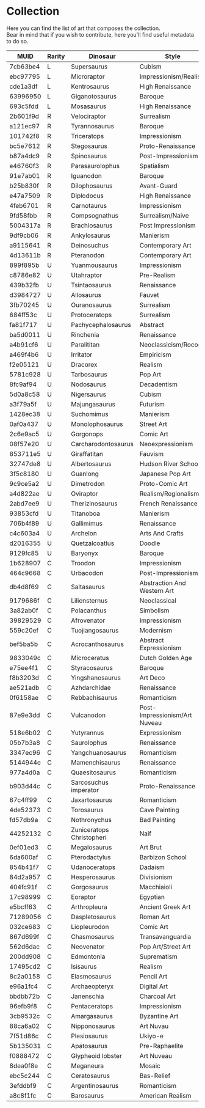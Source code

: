 # Collection
Here you can find the list of art that composes the collection.  
Bear in mind that if you wish to contribute, here you'll find useful metadata to do so.

| MUID     | Rarity | Dinosaur                  | Style                         | Quantity | Generations | Status    |
|----------|--------|---------------------------|-------------------------------|----------|-------------|-----------|
| 7cb63be4 | L      | Supersaurus               | Cubism                        | 1        |             | none      |
| ebc97795 | L      | Microraptor               | Impressionism/Realism         | 1        |             | none      |
| cde1a3df | L      | Kentrosaurus              | High Renaissance              | 1        |             | none      |
| 63996950 | L      | Giganotosaurus            | Baroque                       | 1        |             | none      |
| 693c5fdd | L      | Mosasaurus                | High Renaissance              | 1        |             | none      |
| 2b601f9d | R      | Velociraptor              | Surrealism                    | 3        |             | none      |
| a121ec97 | R      | Tyrannosaurus             | Baroque                       | 3        |             | none      |
| 101742f8 | R      | Triceratops               | Impressionism                 | 3        |             | none      |
| bc5e7612 | R      | Stegosaurus               | Proto-Renaissance             | 3        |             | none      |
| b87a4dc9 | R      | Spinosaurus               | Post-Impressionism            | 3        |             | none      |
| e46760f3 | R      | Parasaurolophus           | Spatialism                    | 3        |             | none      |
| 91e7ab01 | R      | Iguanodon                 | Baroque                       | 3        |             | none      |
| b25b830f | R      | Dilophosaurus             | Avant-Guard                   | 3        |             | none      |
| e47a7509 | R      | Diplodocus                | High Renaissance              | 3        |             | none      |
| 4feb6701 | R      | Carnotaurus               | Impressionism                 | 3        | 12          | raw       |
| 9fd58fbb | R      | Compsognathus             | Surrealism/Naive              | 3        |             | none      |
| 5004317a | R      | Brachiosaurus             | Post Impressionism            | 3        |             | none      |
| 9df9cb06 | R      | Ankylosaurus              | Manierism                     | 3        |             | none      |
| a9115641 | R      | Deinosuchus               | Contemporary Art              | 3        |             | none      |
| 4d13611b | R      | Pteranodon                | Contemporary Art              | 3        |             | none      |
| 899f895b | U      | Yuanmousaurus             | Impressionism                 | 5        | 5           | raw       |
| c8786e82 | U      | Utahraptor                | Pre-Realism                   | 5        | 6           | raw       |
| 439b32fb | U      | Tsintaosaurus             | Renaissance                   | 5        | 16          | raw       |
| d3984727 | U      | Allosaurus                | Fauvet                        | 5        | 2           | raw       |
| 3fb70245 | U      | Ouranosaurus              | Surrealism                    | 5        | 18          | raw       |
| 684ff53c | U      | Protoceratops             | Surrealism                    | 5        | 24          | raw       |
| fa81f717 | U      | Pachycephalosaurus        | Abstract                      | 5        | 13          | raw       |
| ba5d0011 | U      | Rinchenia                 | Renaissance                   | 5        | 12          | raw       |
| a4b91cf6 | U      | Paralititan               | Neoclassicism/Rococo          | 5        | 6           | raw       |
| a469f4b6 | U      | Irritator                 | Empiricism                    | 5        | 12          | raw       |
| f2e05121 | U      | Dracorex                  | Realism                       | 5        | 14          | raw       |
| 5781c928 | U      | Tarbosaurus               | Pop Art                       | 5        | 11          | raw       |
| 8fc9af94 | U      | Nodosaurus                | Decadentism                   | 5        | 14          | raw       |
| 5d0a8c58 | U      | Nigersaurus               | Cubism                        | 5        | 5           | raw       |
| a3f79a5f | U      | Majungasaurus             | Futurism                      | 5        | 10          | raw       |
| 1428ec38 | U      | Suchomimus                | Manierism                     | 5        | 5           | raw       |
| 0af0a437 | U      | Monolophosaurus           | Street Art                    | 5        | 3           | raw       |
| 2c6e9ac5 | U      | Gorgonops                 | Comic Art                     | 5        | 22          | raw       |
| 08f57e20 | U      | Carcharodontosaurus       | Neoexpressionism              | 5        | 10          | raw       |
| 853711e5 | U      | Giraffatitan              | Fauvism                       | 5        | 12          | raw       |
| 32747de8 | U      | Albertosaurus             | Hudson River School           | 5        | 6           | raw       |
| 3f5c8180 | U      | Guanlong                  | Japanese Pop Art              | 5        | 14          | raw       |
| 9c9ce5a2 | U      | Dimetrodon                | Proto-Comic Art               | 5        | 12          | raw       |
| a4d822ae | U      | Oviraptor                 | Realism/Regionalism           | 5        | 1           | raw       |
| 2abd7ee9 | U      | Therizinosaurus           | French Renaissance            | 5        | 12          | raw       |
| 93853cfd | U      | Titanoboa                 | Manierism                     | 5        | 10          | raw       |
| 706b4f89 | U      | Gallimimus                | Renaissance                   | 5        | 18          | raw       |
| c4c603a4 | U      | Archelon                  | Arts And Crafts               | 5        | 13          | raw       |
| d2016355 | U      | Quetzalcoatlus            | Doodle                        | 5        | 10          | raw       |
| 9129fc85 | U      | Baryonyx                  | Baroque                       | 5        | 13          | raw       |
| 1b628907 | C      | Troodon                   | Impressionism                 | 10       | 2           | raw       |
| 464c9668 | C      | Urbacodon                 | Post-Impressionism            | 10       | 5           | raw       |
| db4d8f69 | C      | Saltasaurus               | Abstraction And Western Art   | 10       | 1           | raw       |
| 9179686f | C      | Liliensternus             | Neoclassical                  | 10       | 4           | raw       |
| 3a82ab0f | C      | Polacanthus               | Simbolism                     | 10       | 10          | raw       |
| 39829529 | C      | Afrovenator               | Impressionism                 | 10       | 4           | raw       |
| 559c20ef | C      | Tuojiangosaurus           | Modernism                     | 10       | 1           | raw       |
| bef5ba5b | C      | Acrocanthosaurus          | Abstract Expressionism        | 10       | 4           | raw       |
| 9833049c | C      | Microceratus              | Dutch Golden Age              | 10       | 5           | raw       |
| e75ee4f1 | C      | Styracosaurus             | Baroque                       | 10       | 4           | raw       |
| f8b3203d | C      | Yingshanosaurus           | Art Deco                      | 10       | 4           | raw       |
| ae521adb | C      | Azhdarchidae              | Renaissance                   | 10       | 7           | raw       |
| 0f6158ae | C      | Rebbachisaurus            | Romanticism                   | 10       | 16          | raw       |
| 87e9e3dd | C      | Vulcanodon                | Post-Impressionism/Art Nuveau | 10       | 2           | raw       |
| 518e6b02 | C      | Yutyrannus                | Expressionism                 | 10       | 2           | raw       |
| 05b7b3a8 | C      | Saurolophus               | Renaissance                   | 10       | 5           | raw       |
| 3347ec96 | C      | Yangchuanosaurus          | Romanticism                   | 10       | 3           | raw       |
| 5144944e | C      | Mamenchisaurus            | Renaissance                   | 10       | 3           | raw       |
| 977a4d0a | C      | Quaesitosaurus            | Romanticism                   | 10       | 2           | raw       |
| b903d44c | C      | Sarcosuchus imperator     | Proto-Renaissance             | 10       | 2           | raw       |
| 67c4ff99 | C      | Jaxartosaurus             | Romanticism                   | 10       | 6           | raw       |
| 4de52373 | C      | Torosaurus                | Cave Painting                 | 10       | 4           | raw       |
| fd57db9a | C      | Nothronychus              | Bad Painting                  | 10       | 2           | raw       |
| 44252132 | C      | Zuniceratops Christopheri | Naif                          | 10       | 3           | raw       |
| 0ef01ed3 | C      | Megalosaurus              | Art Brut                      | 10       | 4           | raw       |
| 6da600af | C      | Pterodactylus             | Barbizon School               | 10       | 3           | raw       |
| 854b41f7 | C      | Udanoceratops             | Dadaism                       | 10       | 6           | raw       |
| 84d2a957 | C      | Hesperosaurus             | Divisionism                   | 10       | 1           | raw       |
| 404fc91f | C      | Gorgosaurus               | Macchiaioli                   | 10       | 1           | raw       |
| 17c98999 | C      | Eoraptor                  | Egyptian                      | 10       | 5           | raw       |
| e5bcff63 | C      | Arthropleura              | Ancient Greek Art             | 10       | 5           | raw       |
| 71289056 | C      | Daspletosaurus            | Roman Art                     | 10       | 5           | raw       |
| 032ce683 | C      | Liopleurodon              | Comic Art                     | 10       | 2           | raw       |
| 867d699f | C      | Chasmosaurus              | Transavanguardia              | 10       | 4           | raw       |
| 562d6dac | C      | Neovenator                | Pop Art/Street Art            | 10       | 2           | raw       |
| 200dd908 | C      | Edmontonia                | Suprematism                   | 10       | 3           | raw       |
| 17495cd2 | C      | Isisaurus                 | Realism                       | 10       | 2           | raw       |
| 8c2a0158 | C      | Elasmosaurus              | Pencil Art                    | 10       | 11          | raw       |
| e96a1fc4 | C      | Archaeopteryx             | Digital Art                   | 10       | 3           | raw       |
| bbdbb72b | C      | Janenschia                | Charcoal Art                  | 10       | 2           | raw       |
| 96efb9f8 | C      | Pentaceratops             | Impressionism                 | 10       | 3           | raw       |
| 3cb9532c | C      | Amargasaurus              | Byzantine Art                 | 10       | 9           | raw       |
| 88ca6a02 | C      | Nipponosaurus             | Art Nuvau                     | 10       | 3           | raw       |
| 7f51d86c | C      | Plesiosaurus              | Ukiyo-e                       | 10       | 3           | raw       |
| 5b135031 | C      | Apatosaurus               | Pre-Raphaelite                | 10       | 1           | raw       |
| f0888472 | C      | Glypheoid lobster         | Art Nuveau                    | 10       | 4           | raw       |
| 8dea0f8e | C      | Meganeura                 | Mosaic                        | 10       | 1           | raw       |
| ebc5c244 | C      | Ceratosaurus              | Bas-Relief                    | 10       | 5           | raw       |
| 3efddbf9 | C      | Argentinosaurus           | Romanticism                   | 10       | 5           | raw       |
| a8c8f1fc | C      | Barosaurus                | American Realism              | 10       | 3           | raw       |
